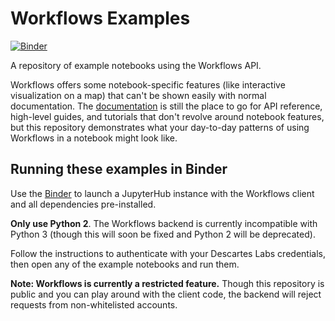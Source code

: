# Workflows Examples

[![Binder](https://mybinder.org/badge_logo.svg)](https://mybinder.org/v2/gh/descarteslabs/workflows-examples/master?urlpath=/lab/tree/login-notebook.ipynb)

A repository of example notebooks using the Workflows API.

Workflows offers some notebook-specific features (like interactive visualization on a map) that can't be shown easily with normal documentation. The [documentation](https://docs.descarteslabs.com/descarteslabs/workflows/readme.html) is still the place to go for API reference, high-level guides, and tutorials that don't revolve around notebook features, but this repository demonstrates what your day-to-day patterns of using Workflows in a notebook might look like.

## Running these examples in Binder

Use the [Binder](https://mybinder.org/v2/gh/descarteslabs/workflows-examples/master?urlpath=/lab/tree/login-notebook.ipynb) to launch a JupyterHub instance with the Workflows client and all dependencies pre-installed.

**Only use Python 2**. The Workflows backend is currently incompatible with Python 3 (though this will soon be fixed and Python 2 will be deprecated).

Follow the instructions to authenticate with your Descartes Labs credentials, then open any of the example notebooks and run them.

**Note: Workflows is currently a restricted feature.** Though this repository is public and you can play around with the client code, the backend will reject requests from non-whitelisted accounts.
